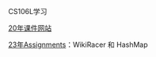 CS106L学习

[20年课件网站](https://web.stanford.edu/class/archive/cs/cs106l/cs106l.1204/lectures.html)

[23年Assignments](https://web.stanford.edu/class/archive/cs/cs106l/cs106l.1236/assignment-setup)：WikiRacer 和 HashMap

